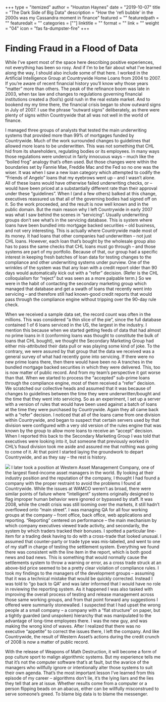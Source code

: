 +++
type = "itemized"
author = "Houston Haynes"
date = "2019-10-07"
title = "The Dark Side of Big Data"
description = "How the 'refi bubble' in the 2000s was my Cassandra moment in finance"
featured = ""
featuredpath = ""
featuredalt = ""
categories = [""]
linktitle = ""
format = ""
link = ""
weight = "04"
icon = "fas fa-dumpster-fire"
+++

# Finding Fraud in a Flood of Data

While I’ve spent most of the space here describing positive experiences, not everything has been so rosy. And if I’m to be fair about what I’ve learned along the way, I should also include some of that here. I worked in the Artificial Intelligence Group at Countrywide Home Loans from 2004 to 2007. If you’re aware of recent financial history you’ll know why those years “matter” more than others. The peak of the refinance boom was late in 2003, when tax law and changes to regulations governing financial institutions created a (fool’s) gold rush in the real estate market. And to bookend my my time there, the financial crisis began to show outward signs in July of 2007. I use the phrase “outward signs” deliberately, as there were plenty of signs within Countrywide that all was not well in the world of finance.

I managed three groups of analysts that tested the main underwriting systems that provided more than 99% of mortgages funded by Countrywide. Much of the work surrounded changes to guidelines that allowed more loans to be underwritten. This was not something that CHL hid from its shareholders, regulating bodies or its employees. In many ways those regulations were undercut in fairly innocuous ways – much like the “boiled frog” analogy that’s often used. But those changes were within the boundaries set by Fannie Mae, Freddie Mac and the Fed so no one was the wiser. It was when I saw a new loan category which attempted to codify the “Friends of Angelo” loans that my eyebrows went up – and I wasn’t alone. All of these loans would have otherwise failed underwriting checks, or – would have been priced at a substantially different rate than their approval under these “guidelines”. When I (and a few others) balked at this change, executives reassured us that all of the governing bodies had signed off on it. So the work proceeded, and the result is now well known and in the public domain. But the main reason why I left Countrywide in early 2007 was what I saw behind the scenes in “servicing”. Usually underwriting groups don’t see what’s in the servicing database. This is system where loans have been bundled into mortgage backed securities – old business, and not very interesting. This is actually where Countrywide made most of its money. It had loans that other companies had underwritten – not just CHL loans. However, each loan that’s bought by the wholesale group also has to pass the same checks that CHL loans must go through – and those systems are part of my portfolio. Because of that, our group had a specific interest in keeping fresh batches of loan data for testing changes to the compliance and other underwriting systems under purview. One of the wrinkles of the system was that any loan with a credit report older than 90 days would automatically kick out with a “refer” decision. (Refer is the CHL colloquialism for “reject” but was seen as a more palpable term.) So we were in the habit of contacting the secondary marketing group which managed that database and get a swath of loans that recently went into servicing – and therefore still had known-good credit reports that would pass through the compliance engine without tripping over the 90-day rule check.

When we received a sample data set, the record count was often in the millions. This was considered “a thin slice of the pie”, since the full database contained 1 of 6 loans serviced in the US, the largest in the industry. I mention this because when we started getting feeds of data that had almost no prime loans in it (conforming loans was thought to constitute the bulk of loans that CHL bought), we thought the Secondary Marketing Group had either mis-attributed their data pull or was playing some kind of joke. To the contrary, we were assured by that group that the data we received was a general survey of what had recently gone into servicing. If there were no new prime loans there, then there would have been no A tranches in the bundled mortgage backed securities in which they were delivered. This, too is now matter of public record. And from my team’s perspective it got worse than that. When we started to process the “accepted” sub-prime loans through the compliance engine, most of them received a “refer” decision. We scratched our collective heads and assumed that it was because of changes to guidelines between the time they were underwritten/bought and the time that they went into servicing. So as an experiment, I set up a server with a version of rules that would have been used against a batch of loans at the time they were purchased by Countrywide. Again they all came back with a “refer” decision. I noticed that all of the loans came from one division within Countrywide, and began to suspect that certain servers used by that division were configured with a very old version of the rules engine that was known by the group to allow more loans to receive an “accept” decision. When I reported this back to the Secondary Marketing Group I was told that executives were looking into it, but someone that previously worked in CHL’s fraud division took me aside and assured me that nothing was going to come of it. At that point I started laying the groundwork to depart Countrywide, and as they say – the rest is history.

<a href="https://www.amazon.com/Weapons-Math-Destruction-Increases-Inequality/dp/0553418815/ref=sr_1_1?s=books&amp;ie=UTF8&amp;qid=1473747394&amp;sr=1-1" target="_blank" rel="noopener"><img class="ui small float-right rounded image pl-3" src="/img/Weapons_of_Math_Destruction.jpg"></a>
I later took a position at Western Asset Management Company, one of the largest fixed-income asset managers in the world. By looking at their industry position and the reputation of the company, I thought I had found a company with the proper restraint to avoid the problems I found at Countrywide. While the issues at WAMCO weren’t as broad, there were similar points of failure where “intelligent” systems originally designed to flag improper human behavior were ignored or bypassed by staff. It was 2008, while the credit crisis was still looming over the markets, it still hadn’t overflowed onto “main street”. I was managing QA for all four working groups at the company – front office, back office, web applications and reporting. “Reporting” centered on performance – the main mechanism by which company executives viewed trade activity, and secondarily, the system by which traders tracked their bonuses. I spotted a particular line-item for a trading desk having to do with a cross-trade that looked unusual. I assumed that counter-party or trade type was mis-labeled, and went to one of my staff in charge of testing the settlement system. Everything we found there was consistent with the line item in the report, which is both good news and bad news. This is something that would normally cause the settlements system to throw a warning or error, as a cross trade struck at an above-bid price seemed to be a pretty clear violation of compliance rules. I took my findings to the managers of the development groups – assuming that it was a technical mistake that would be quickly corrected. Instead I was told to “go back to QA” and was later informed that I would have no role in reviewing the reporting system. As it happened I was also tasked with improving the overall process of testing and release management across those same working groups, and from that point forward any suggestions I offered were summarily stonewalled. I suspected that I had upset the wrong people at a small company – a company with a “flat structure” on paper, but a tightly guarded (and unspoken) hierarchy that was manipulated to the advantage of long-time employees there. I was the new guy, and was making the wrong kind of waves. After I realized that there was no executive “appetite” to correct the issues there, I left the company. And like Countrywide, the result of Western Asset’s actions during the credit crunch of 2008 is now a matter of public record.

With the release of Weapons of Math Destruction, it will become a form of pop culture sport to malign algorithmic systems. But my experience tells me that it’s not the computer software that’s at fault, but the avarice of the managers who willfully ignore or intentionally alter those systems to suit their own agenda. That’s the most important lesson I’ve learned from this episode of my career – algorithms don’t lie, it’s the lying liars and the lies they tell that are at issue. Whether results come from a computer or a person flipping beads on an abacus, either can be willfully misconstrued to serve someone’s greed.
To blame big data is to blame the messenger.